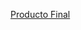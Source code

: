 [Producto Final](https://drive.google.com/file/d/1ypaRiqpTGRx21UpGPrKIeXMzD0XmkRJK/view?usp=sharing)
